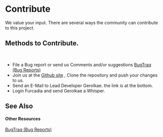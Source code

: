 # Contribute

We value your input. There are several ways the community can contribute to this project.



## Methods to Contribute.
&nbsp;<ul><li>
File a Bug report or send us Comments and/or suggestions <a href="1711b873-c91f-4780-8e67-6c39206cb317.md">BugTraq (Bug Reports)</a></li><li>
Join us at the <a href="https://github.com/StarShip-Avalon-Projects/FurcadiaFramework/">Github site</a> , Clone the repository and push your changes to us.</li><li>
Send an E-Mail to Lead Developer Gerolkae. the link is at the bottom.</li><li>
Login Furcadia and send Gerolkae a Whisper.</li></ul>

## See Also


#### Other Resources
<a href="1711b873-c91f-4780-8e67-6c39206cb317.md">BugTraq (Bug Reports)</a><br />